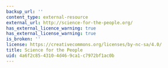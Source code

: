 ```yaml
---
backup_url: ''
content_type: external-resource
external_url: http://science-for-the-people.org/
has_external_licence_warning: true
has_external_license_warning: true
is_broken: ''
license: https://creativecommons.org/licenses/by-nc-sa/4.0/
title: Science for the People
uid: 4a6f2c85-4310-4d46-9ca1-c7972bf1ac0b
---
```

